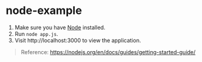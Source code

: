 # node-example

1) Make sure you have [Node](https://nodejs.org/en/) installed.
2) Run `node app.js`.
3) Visit http://localhost:3000 to view the application.

> Reference: https://nodejs.org/en/docs/guides/getting-started-guide/